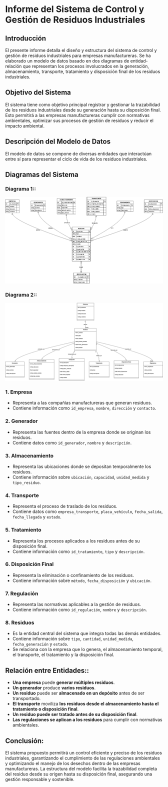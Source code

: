 
# Informe del Sistema de Control y Gestión de Residuos Industriales

## Introducción
El presente informe detalla el diseño y estructura del sistema de control y gestión de residuos industriales para empresas manufactureras. Se ha elaborado un modelo de datos basado en dos diagramas de entidad-relación que representan los procesos involucrados en la generación, almacenamiento, transporte, tratamiento y disposición final de los residuos industriales.

## Objetivo del Sistema
El sistema tiene como objetivo principal registrar y gestionar la trazabilidad de los residuos industriales desde su generación hasta su disposición final. Esto permitirá a las empresas manufactureras cumplir con normativas ambientales, optimizar sus procesos de gestión de residuos y reducir el impacto ambiental.

## Descripción del Modelo de Datos
El modelo de datos se compone de diversas entidades que interactúan entre sí para representar el ciclo de vida de los residuos industriales.
## Diagramas del Sistema


### Diagrama 1::
![Diagrama de Clases](img/WhatsApp%20Image%202025-02-15%20at%201.29.06%20PM.jpeg)

### Diagrama 2::
![Diagrama Entidad-Relación](img/WhatsApp%20Image%202025-02-15%20at%201.29.05%20PM.jpeg)

### 1. **Empresa**
- Representa a las compañías manufactureras que generan residuos.
- Contiene información como `id_empresa`, `nombre`, `dirección` y `contacto`.

### 2. **Generador**
- Representa las fuentes dentro de la empresa donde se originan los residuos.
- Contiene datos como `id_generador`, `nombre` y `descripción`.

### 3. **Almacenamiento**
- Representa las ubicaciones donde se depositan temporalmente los residuos.
- Contiene información sobre `ubicación`, `capacidad`, `unidad_medida` y `tipo_residuo`.

### 4. **Transporte**
- Representa el proceso de traslado de los residuos.
- Contiene datos como `empresa_transporte`, `placa_vehículo`, `fecha_salida`, `fecha_llegada` y `estado`.

### 5. **Tratamiento**
- Representa los procesos aplicados a los residuos antes de su disposición final.
- Contiene información como `id_tratamiento`, `tipo` y `descripción`.

### 6. **Disposición Final**
- Representa la eliminación o confinamiento de los residuos.
- Contiene información sobre `método`, `fecha_disposición` y `ubicación`.

### 7. **Regulación**
- Representa las normativas aplicables a la gestión de residuos.
- Contiene información como `id_regulación`, `nombre` y `descripción`.

### 8. **Residuos**
- Es la entidad central del sistema que integra todas las demás entidades.
- Contiene información sobre `tipo`, `cantidad`, `unidad_medida`, `fecha_generación` y `estado`.
- Se relaciona con la empresa que lo genera, el almacenamiento temporal, el transporte, el tratamiento y la disposición final.

## Relación entre Entidades::
- **Una empresa** puede **generar múltiples residuos**.
- **Un generador** produce **varios residuos**.
- **Un residuo** puede ser **almacenado en un depósito** antes de ser transportado.
- **El transporte** moviliza **los residuos desde el almacenamiento hasta el tratamiento o disposición final**.
- **Un residuo puede ser tratado antes de su disposición final**.
- **Las regulaciones se aplican a los residuos** para cumplir con normativas ambientales.

## Conclusión:
El sistema propuesto permitirá un control eficiente y preciso de los residuos industriales, garantizando el cumplimiento de las regulaciones ambientales y optimizando el manejo de los desechos dentro de las empresas manufactureras. La estructura del modelo facilita la trazabilidad completa del residuo desde su origen hasta su disposición final, asegurando una gestión responsable y sostenible.



